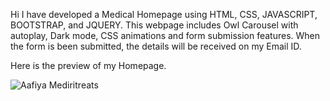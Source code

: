 Hi I have developed a Medical Homepage using HTML, CSS, JAVASCRIPT, BOOTSTRAP, and JQUERY. This webpage includes Owl Carousel with autoplay, Dark mode, CSS animations and form submission features. When the form is been submitted, the details will be received on my Email ID.


Here is the preview of my Homepage.

![Aafiya Mediritreats](https://github.com/user-attachments/assets/6ceb2471-2afd-481a-be49-83603ff1b13a)
